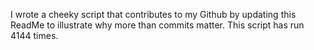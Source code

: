 I wrote a cheeky script that contributes to my Github by updating this ReadMe to illustrate why more than commits matter. This script has run 4144 times.